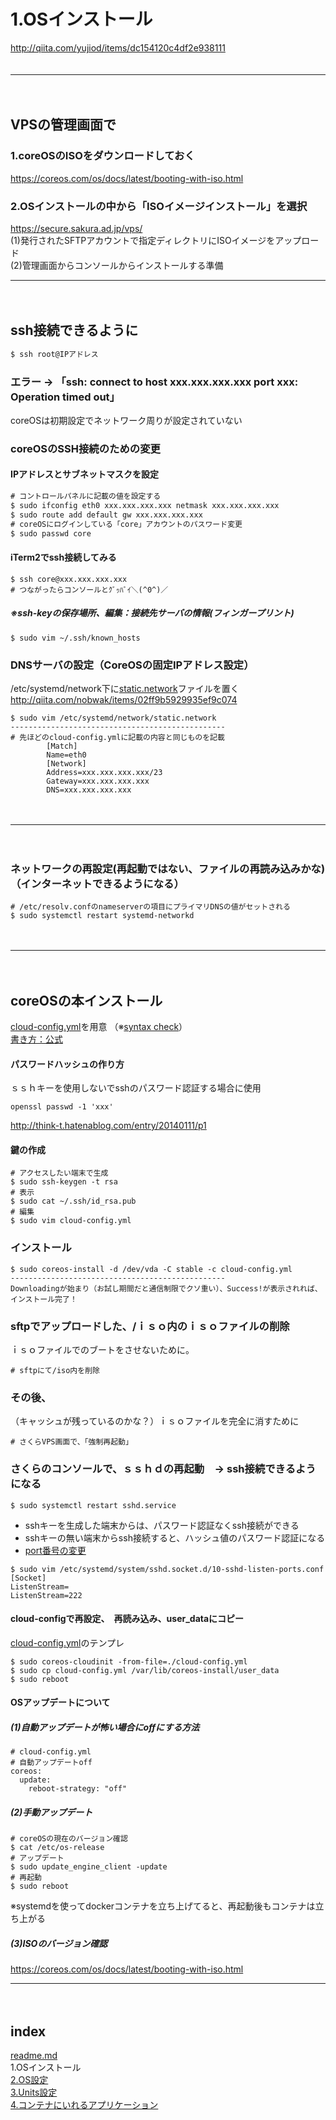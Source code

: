 # 1.OSインストール
http://qiita.com/yujiod/items/dc154120c4df2e938111  
　  
- - - 
　  
## VPSの管理画面で

### 1.coreOSのISOをダウンロードしておく
https://coreos.com/os/docs/latest/booting-with-iso.html  

### 2.OSインストールの中から「ISOイメージインストール」を選択
https://secure.sakura.ad.jp/vps/  
(1)発行されたSFTPアカウントで指定ディレクトリにISOイメージをアップロード  
(2)管理画面からコンソールからインストールする準備  
　  
- - - 
　  
## ssh接続できるように
```cmd
$ ssh root@IPアドレス
```

### エラー → 「ssh: connect to host xxx.xxx.xxx.xxx port xxx: Operation timed out」
coreOSは初期設定でネットワーク周りが設定されていない
　  
### coreOSのSSH接続のための変更
#### IPアドレスとサブネットマスクを設定
```cmd
# コントロールパネルに記載の値を設定する
$ sudo ifconfig eth0 xxx.xxx.xxx.xxx netmask xxx.xxx.xxx.xxx
$ sudo route add default gw xxx.xxx.xxx.xxx
# coreOSにログインしている「core」アカウントのパスワード変更
$ sudo passwd core
```
#### iTerm2でssh接続してみる
```
$ ssh core@xxx.xxx.xxx.xxx
# つながったらコンソールとｸﾞｯﾊﾞｲ＼(^0^)／
```
##### ※ssh-keyの保存場所、編集：接続先サーバの情報(フィンガープリント)
```
$ sudo vim ~/.ssh/known_hosts
```

### DNSサーバの設定（CoreOSの固定IPアドレス設定）
/etc/systemd/network下に[static.network](https://github.com/IsabellaAzu/memo/blob/master/vps/static.network)ファイルを置く  
http://qiita.com/nobwak/items/02ff9b5929935ef9c074  

```
$ sudo vim /etc/systemd/network/static.network
------------------------------------------------
# 先ほどのcloud-config.ymlに記載の内容と同じものを記載
        [Match]
        Name=eth0
        [Network]
        Address=xxx.xxx.xxx.xxx/23
        Gateway=xxx.xxx.xxx.xxx
        DNS=xxx.xxx.xxx.xxx
```
　  
- - - 
　  
### ネットワークの再設定(再起動ではない、ファイルの再読み込みかな)（インターネットできるようになる）
```
# /etc/resolv.confのnameserverの項目にプライマリDNSの値がセットされる
$ sudo systemctl restart systemd-networkd
```
　  
- - - 
　  
## coreOSの本インストール
[cloud-config.yml](https://github.com/IsabellaAzu/memo/blob/master/vps/cloud-config.md)を用意 （※[syntax check](https://coreos.com/validate/)）  
[書き方：公式](https://coreos.com/os/docs/latest/cloud-config.html)  

#### パスワードハッシュの作り方
ｓｓｈキーを使用しないでsshのパスワード認証する場合に使用  
```
openssl passwd -1 'xxx'
```
http://think-t.hatenablog.com/entry/20140111/p1  

#### 鍵の作成
```
# アクセスしたい端末で生成
$ sudo ssh-keygen -t rsa
# 表示
$ sudo cat ~/.ssh/id_rsa.pub
# 編集
$ sudo vim cloud-config.yml
```

### インストール
```
$ sudo coreos-install -d /dev/vda -C stable -c cloud-config.yml
------------------------------------------------
Downloadingが始まり（お試し期間だと通信制限でクソ重い）、Success!が表示されれば、インストール完了！
```

### sftpでアップロードした、/ｉｓｏ内のｉｓｏファイルの削除
ｉｓｏファイルでのブートをさせないために。
```
# sftpにて/iso内を削除
```

### その後、
（キャッシュが残っているのかな？）ｉｓｏファイルを完全に消すために
```
# さくらVPS画面で、「強制再起動」
```

### さくらのコンソールで、ｓｓｈｄの再起動　→ ssh接続できるようになる
```
$ sudo systemctl restart sshd.service
```
* sshキーを生成した端末からは、パスワード認証なくssh接続ができる  
* sshキーの無い端末からssh接続すると、ハッシュ値のパスワード認証になる  
* [port番号の変更](https://coreos.com/os/docs/latest/customizing-sshd.html#changing-the-sshd-port-1)  
```
$ sudo vim /etc/systemd/system/sshd.socket.d/10-sshd-listen-ports.conf
[Socket]
ListenStream=
ListenStream=222
```


#### cloud-configで再設定、　再読み込み、user_dataにコピー
[cloud-config.yml](https://github.com/IsabellaAzu/memo/blob/master/vps/cloud-config.md#2coreosの本ストール後sshdを自動起動するssh接続するため)のテンプレ  
```
$ sudo coreos-cloudinit -from-file=./cloud-config.yml
$ sudo cp cloud-config.yml /var/lib/coreos-install/user_data
$ sudo reboot
```

#### OSアップデートについて
##### (1)自動アップデートが怖い場合にoffにする方法
```
# cloud-config.yml
# 自動アップデートoff
coreos:
  update:
    reboot-strategy: "off"
```

##### (2)手動アップデート
```
# coreOSの現在のバージョン確認
$ cat /etc/os-release
# アップデート
$ sudo update_engine_client -update
# 再起動
$ sudo reboot
```
※systemdを使ってdockerコンテナを立ち上げてると、再起動後もコンテナは立ち上がる

##### (3)ISOのバージョン確認
https://coreos.com/os/docs/latest/booting-with-iso.html



- - -   
　  　  
## index
<a href="./readme.md">readme.md</a>  
1.OSインストール  
<a href="./2.OS設定.md">2.OS設定</a>  
<a href="./3.Units設定.md">3.Units設定</a>  
<a href="./4.コンテナにいれるアプリケーション.md">4.コンテナにいれるアプリケーション</a>  



